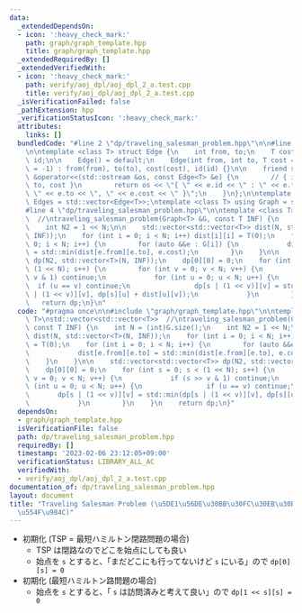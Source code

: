 ```yaml
---
data:
  _extendedDependsOn:
  - icon: ':heavy_check_mark:'
    path: graph/graph_template.hpp
    title: graph/graph_template.hpp
  _extendedRequiredBy: []
  _extendedVerifiedWith:
  - icon: ':heavy_check_mark:'
    path: verify/aoj_dpl/aoj_dpl_2_a.test.cpp
    title: verify/aoj_dpl/aoj_dpl_2_a.test.cpp
  _isVerificationFailed: false
  _pathExtension: hpp
  _verificationStatusIcon: ':heavy_check_mark:'
  attributes:
    links: []
  bundledCode: "#line 2 \"dp/traveling_salesman_problem.hpp\"\n\n#line 2 \"graph/graph_template.hpp\"\
    \n\ntemplate <class T> struct Edge {\n    int from, to;\n    T cost;\n    int\
    \ id;\n\n    Edge() = default;\n    Edge(int from, int to, T cost = 1, int id\
    \ = -1) : from(from), to(to), cost(cost), id(id) {}\n\n    friend std::ostream\
    \ &operator<<(std::ostream &os, const Edge<T> &e) {\n        // { id : from ->\
    \ to, cost }\n        return os << \"{ \" << e.id << \" : \" << e.from << \" ->\
    \ \" << e.to << \", \" << e.cost << \" }\";\n    }\n};\n\ntemplate <class T> using\
    \ Edges = std::vector<Edge<T>>;\ntemplate <class T> using Graph = std::vector<std::vector<Edge<T>>>;\n\
    #line 4 \"dp/traveling_salesman_problem.hpp\"\n\ntemplate <class T>\nstd::vector<std::vector<T>>\
    \  //\ntraveling_salesman_problem(Graph<T> &G, const T INF) {\n    int N = (int)G.size();\n\
    \    int N2 = 1 << N;\n\n    std::vector<std::vector<T>> dist(N, std::vector<T>(N,\
    \ INF));\n    for (int i = 0; i < N; i++) dist[i][i] = T(0);\n    for (int i =\
    \ 0; i < N; i++) {\n        for (auto &&e : G[i]) {\n            dist[e.from][e.to]\
    \ = std::min(dist[e.from][e.to], e.cost);\n        }\n    }\n\n    std::vector<std::vector<T>>\
    \ dp(N2, std::vector<T>(N, INF));\n    dp[0][0] = 0;\n    for (int s = 0; s <\
    \ (1 << N); s++) {\n        for (int v = 0; v < N; v++) {\n            if (s >>\
    \ v & 1) continue;\n            for (int u = 0; u < N; u++) {\n              \
    \  if (u == v) continue;\n                dp[s | (1 << v)][v] = std::min(dp[s\
    \ | (1 << v)][v], dp[s][u] + dist[u][v]);\n            }\n        }\n    }\n \
    \   return dp;\n}\n"
  code: "#pragma once\n\n#include \"graph/graph_template.hpp\"\n\ntemplate <class\
    \ T>\nstd::vector<std::vector<T>>  //\ntraveling_salesman_problem(Graph<T> &G,\
    \ const T INF) {\n    int N = (int)G.size();\n    int N2 = 1 << N;\n\n    std::vector<std::vector<T>>\
    \ dist(N, std::vector<T>(N, INF));\n    for (int i = 0; i < N; i++) dist[i][i]\
    \ = T(0);\n    for (int i = 0; i < N; i++) {\n        for (auto &&e : G[i]) {\n\
    \            dist[e.from][e.to] = std::min(dist[e.from][e.to], e.cost);\n    \
    \    }\n    }\n\n    std::vector<std::vector<T>> dp(N2, std::vector<T>(N, INF));\n\
    \    dp[0][0] = 0;\n    for (int s = 0; s < (1 << N); s++) {\n        for (int\
    \ v = 0; v < N; v++) {\n            if (s >> v & 1) continue;\n            for\
    \ (int u = 0; u < N; u++) {\n                if (u == v) continue;\n         \
    \       dp[s | (1 << v)][v] = std::min(dp[s | (1 << v)][v], dp[s][u] + dist[u][v]);\n\
    \            }\n        }\n    }\n    return dp;\n}"
  dependsOn:
  - graph/graph_template.hpp
  isVerificationFile: false
  path: dp/traveling_salesman_problem.hpp
  requiredBy: []
  timestamp: '2023-02-06 23:12:05+09:00'
  verificationStatus: LIBRARY_ALL_AC
  verifiedWith:
  - verify/aoj_dpl/aoj_dpl_2_a.test.cpp
documentation_of: dp/traveling_salesman_problem.hpp
layout: document
title: "Traveling Salesman Problem (\u5DE1\u56DE\u30BB\u30FC\u30EB\u30B9\u30DE\u30F3\
  \u554F\u984C)"
---
```


- 初期化 (TSP = 最短ハミルトン閉路問題の場合)
    - TSP は閉路なのでどこを始点にしても良い
    - 始点を `s` とすると、「まだどこにも行ってないけど `s` にいる」ので `dp[0][s] = 0`
- 初期化 (最短ハミルトン路問題の場合)
    - 始点を `s` とすると、「 `s` は訪問済みと考えて良い」ので `dp[1 << s][s] = 0`
